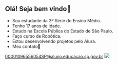 ## Olá! Seja bem vindo🚡 

- Sou estudante da 3º Série do Ensino Médio.
- Tenho 17 anos de idade.
- Estudo na Escola Pública do Estado de São Paulo.
- Faço curso de Robótica.
- Estou desenvolvendo projetos pelo Alura.
- Meu contato📧 

00001096556054SP@aluno.educacao.sp.gov.br 
![](https://media1.tenor.com/m/l4YFH36wL8YAAAAC/clapping-great-news.gif)

